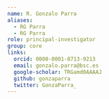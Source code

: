```yaml
---
name: R. Gonzalo Parra
aliases:
  - RG Parra
  - RG Parra
role: principal-investigator
group: core
links:
  orcid: 0000-0001-8713-9213
  email: gonzalo.parra@bsc.es
  google-scholar: TRGamd0AAAAJ
  github: gonzaparra
  twitter: GonzaParra_
---
```

